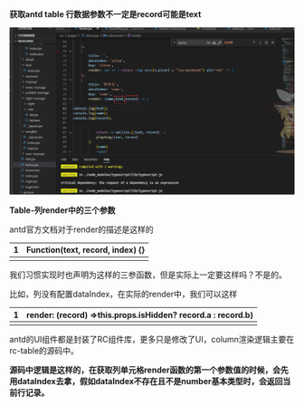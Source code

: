 **获取antd table 行数据参数不一定是record可能是text**

![image-20230108010125651](image-20230108010125651.png)





**Table-列render中的三个参数**

antd官方文档对于render的描述是这样的

| 1    | Function(text, record, index) {} |
| ---- | -------------------------------- |
|      |                                  |

我们习惯实现时也声明为这样的三参函数，但是实际上一定要这样吗？不是的。

比如，列没有配置dataIndex，在实际的render中，我们可以这样

| 1    | render: (record) =>this.props.isHidden? record.a : record.b) |
| ---- | ------------------------------------------------------------ |
|      |                                                              |

antd的UI组件都是封装了RC组件库，更多只是修改了UI，column渲染逻辑主要在rc-table的源码中。

**源码中逻辑是这样的，在获取列单元格render函数的第一个参数值的时候，会先用dataIndex去拿，假如dataIndex不存在且不是number基本类型时，会返回当前行记录。**